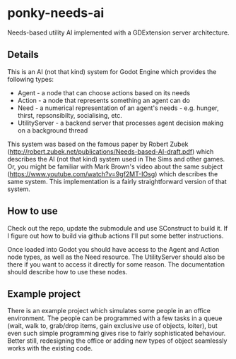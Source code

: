 # ponky-needs-ai

Needs-based utility AI implemented with a GDExtension server architecture.

## Details

This is an AI (not that kind) system for Godot Engine which provides the following types:

* Agent - a node that can choose actions based on its needs
* Action - a node that represents something an agent can do
* Need - a numerical representation of an agent's needs - e.g. hunger, thirst, repsonsibilty, socialising, etc.
* UtilityServer - a backend server that processes agent decision making on a background thread

This system was based on the famous paper by Robert Zubek (http://robert.zubek.net/publications/Needs-based-AI-draft.pdf) which describes the AI (not that kind) system used in The Sims and other games. Or, you might be familiar with Mark Brown's video about the same subject (https://www.youtube.com/watch?v=9gf2MT-IOsg) which describes the same system. This implementation is a fairly straightforward version of that system.

## How to use

Check out the repo, update the submodule and use SConstruct to build it. If I figure out how to build via github actions I'll put some better instructions.

Once loaded into Godot you should have access to the Agent and Action node types, as well as the Need resource. The UtilityServer should also be there if you want to access it directly for some reason. The documentation should describe how to use these nodes.

## Example project

There is an example project which simulates some people in an office environment. The people can be programmed with a few tasks in a queue (wait, walk to, grab/drop items, gain exclusive use of objects, loiter), but even such simple programming gives rise to fairly sophisticated behaviour. Better still, redesigning the office or adding new types of object seamlessly works with the existing code.
